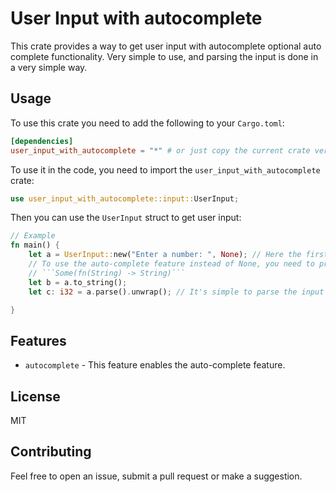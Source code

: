 # User Input with autocomplete

This crate provides a way to get user input with autocomplete optional auto complete functionality. Very simple to use, and parsing the input is done in a very simple way.

## Usage
To use this crate you need to add the following to your `Cargo.toml`:
```toml
[dependencies]
user_input_with_autocomplete = "*" # or just copy the current crate version number istead of *
```

To use it in the code, you need to import the `user_input_with_autocomplete` crate:
```rust
use user_input_with_autocomplete::input::UserInput;
```
Then you can use the `UserInput` struct to get user input:
```rust
// Example
fn main() {
    let a = UserInput::new("Enter a number: ", None); // Here the first argument to the constructor of the struct is the prompt, and the second argument is to use auto-complete or not.
    // To use the auto-complete feature instead of None, you need to provide a function of the following type
    // ```Some(fn(String) -> String)```
    let b = a.to_string();
    let c: i32 = a.parse().unwrap(); // It's simple to parse the input and you can even parse it as a vector of strings or specified type, seperated by spaces.

}
```

## Features
* `autocomplete` - This feature enables the auto-complete feature.

## License
MIT

## Contributing
Feel free to open an issue, submit a pull request or make a suggestion.